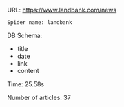 URL: https://www.landbank.com/news

    Spider name: landbank

DB Schema:
- title
- date
- link
- content

Time: 25.58s

Number of articles: 37


